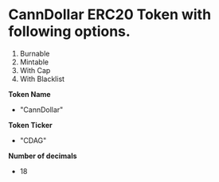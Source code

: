 # CannDollar ERC20 Token with following options.

1. Burnable
2. Mintable
3. With Cap
4. With Blacklist

**Token Name**

* "CannDollar"

**Token Ticker**
* "CDAG"

**Number of decimals**
* 18